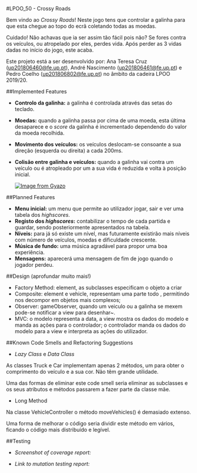 #LPOO_50 - Crossy Roads

Bem vindo ao _Crossy Roads_! Neste jogo tens que controlar a galinha para que esta chegue ao topo do ecrã coletando todas as moedas.

Cuidado! Não achavas que ia ser assim tão fácil pois não? Se fores contra os veículos, ou atropelado por eles, perdes vida. Após perder as 3 vidas dadas no início do jogo, este acaba.

Este projeto está a ser desenvolvido por: Ana Teresa Cruz (up201806460@fe.up.pt), André Nascimento (up201806461@fe.up.pt) e Pedro Coelho (up201806802@fe.up.pt) no âmbito da cadeira LPOO 2019/20.

##Implemented Features 

- **Controlo da galinha:** a galinha é controlada através das setas do teclado.
- **Moedas:** quando a galinha passa por cima de uma moeda, esta última desaparece e o _score_ da galinha é incrementado dependendo do valor da moeda recolhida.
- **Movimento dos veículos:** os veículos deslocam-se consoante a sua direção (esquerda ou direita) a cada 200ms.
- **Colisão entre galinha e veículos:** quando a galinha vai contra um veículo ou é atropleado por um a sua vida é reduzida e volta à posição inicial.

    [![Image from Gyazo](https://i.gyazo.com/63df273c94498e994c27186b530ddefa.gif)](https://gyazo.com/63df273c94498e994c27186b530ddefa)

##Planned Features

- **Menu inicial:** um menu que permite ao utilizador jogar, sair e ver uma tabela dos _highscores_.
- **Registo dos _highscores_:** contabilizar o tempo de cada partida e guardar, sendo posteriormente apresentados na tabela.
- **Níveis:** para já só existe um nível, mas futuramente existirão mais níveis com número de veículos, moedas e dificuldade crescente.
- **Música de fundo:** uma música agradável para propor uma boa experiência.
- **Mensagens:** aparecerá uma mensagem de fim de jogo quando o jogador perdeu.

##Design
(aprofundar muito mais!)
- Factory Method: element, as subclasses especificam o objeto a criar
- Composite: element e vehicle, representam uma parte todo , permitindo nos decompor em objetos mais complexos;
- Observer:  gameObserver, quando um veiculo ou a galinha se mexem pode-se notificar a view para desenhar~.
- MVC: o modelo representa a data, a view mostra os dados do modelo e manda as ações para o controlador; o controlador manda os dados do modelo para a view e interpreta as ações do utilizador.

##Known Code Smells and Refactoring Suggestions

- _Lazy Class_ e _Data Class_

As classes Truck e Car implementam apenas 2 métodos, um para obter o comprimento do veículo e a sua cor. Não têm grande utilidade.

Uma das formas de eliminar este code smell seria eliminar as subclasses e os seus atributos e métodos passarem a fazer parte da classe mãe.

- Long Method

Na classe VehicleController o método moveVehicles() é demasiado extenso.

Uma forma de melhorar o código seria dividir este método em vários, ficando o código mais distribuído e legível.

##Testing

- _Screenshot of coverage report:_

- _Link to mutation testing report:_